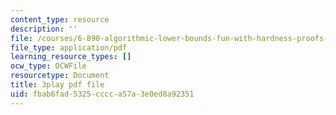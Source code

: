 ```yaml
---
content_type: resource
description: ''
file: /courses/6-890-algorithmic-lower-bounds-fun-with-hardness-proofs-fall-2014/fbab6fad5325cccca57a3e0ed8a92351_42TnAE67iaE.pdf
file_type: application/pdf
learning_resource_types: []
ocw_type: OCWFile
resourcetype: Document
title: 3play pdf file
uid: fbab6fad-5325-cccc-a57a-3e0ed8a92351
---
```

